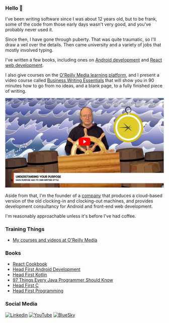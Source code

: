 ### Hello 👋

I've been writing software since I was about 12 years old, but to be frank, some of the code from those early days wasn't very good, and you've probably never used it.

Since then, I have gone through puberty. That was quite traumatic, so I'll draw a veil over the details. Then came university and a variety of jobs that mostly involved typing.

I've written a few books, including ones on [Android development](https://www.amazon.co.uk/Head-First-Android-Development-Learners/dp/149207652X/?&_encoding=UTF8&tag=dogriffiths-21&linkCode=ur2&linkId=e5561688650fb98bb9a323537d6e74b8&camp=1634&creative=6738) and [React web development](https://www.amazon.co.uk/React-Cookbook-Recipes-Mastering-Framework/dp/1492085847/?&_encoding=UTF8&tag=dogriffiths-21&linkCode=ur2&linkId=006be06c44402a4310eb7a2ee2405178&camp=1634&creative=6738).

I also give courses on the [O'Reilly Media learning platform](https://learning.oreilly.com), and I present a video course called [Business Writing Essentials](https://www.oreilly.com/videos/business-writing-essentials/0636920954453/) that will show you in 90 minutes how to go from no ideas, and a blank page, to a fully finished piece of writing.

[![Watch the trailer](./video.png)](https://youtu.be/qeztunj8ryI)

Aside from that, I'm the founder of a [company](https://www.herescreen.com) that produces a cloud-based version of the old clocking-in and clocking-out machines, and provides development consultancy for Android and front-end web development.

I'm reasonably approachable unless it's before I've had coffee.

### Training Things

* [My courses and videos at O'Reilly Media](https://www.oreilly.com/pub/au/3371)

### Books

* [React Cookbook](https://www.amazon.com/React-Cookbook-Recipes-Mastering-Framework/dp/1492085847/)
* [Head First Android Development](https://www.amazon.com/Head-First-Android-Development-Learners/dp/149207652X/)
* [Head First Kotlin](https://www.amazon.com/Head-First-Kotlin-Brain-Friendly-Guide-ebook/dp/B07NPZ21QP/)
* [97 Things Every Java Programmer Should Know](https://www.amazon.com/Things-Every-Java-Programmer-Should/dp/1491952695/)
* [Head First C](https://www.amazon.com/Head-First-C-David-Griffiths/dp/1449399916/)
* [Head First Programming](https://www.amazon.com/Head-First-Programming-learners-programming-ebook/dp/B00CBM1WFW/)

### Social Media

[![Linkedin](https://img.shields.io/badge/LinkedIn-0077B5?style=flat-square&logo=linkedin&logoColor=white)](https://www.linkedin.com/in/dogriffiths/) 
[![YouTube](https://img.shields.io/badge/YouTube-cc0012?style=flat-square&logo=youtube&logoColor=white)](https://www.youtube.com/channel/UCuwe3ZogkorSzfyFEiaJTIA?sub_confirmation=1) 
[![BlueSky](https://img.shields.io/badge/BlueSky-1200ff?style=flat-square&logo=bsky&logoColor=white)](https://bsky.app/profile/dogriffiths.bsky.social)
